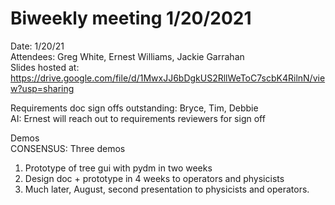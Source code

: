 # Biweekly meeting 1/20/2021

Date: 1/20/21  
Attendees: Greg White, Ernest Williams, Jackie Garrahan  
Slides hosted at: https://drive.google.com/file/d/1MwxJJ6bDgkUS2RllWeToC7scbK4RilnN/view?usp=sharing   

Requirements doc sign offs outstanding: Bryce, Tim, Debbie  
AI: Ernest will reach out to requirements reviewers for sign off  

Demos  
CONSENSUS: Three demos  
1. Prototype of tree gui with pydm in two weeks
2. Design doc + prototype in 4 weeks to operators and physicists  
3. Much later, August, second presentation to physicists and operators.
